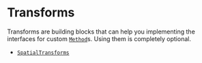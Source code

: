 # Transforms

Transforms are building blocks that can help you implementing the interfaces for custom [`Method`](#)s. Using them is completely optional.

- [`SpatialTransforms`](#)